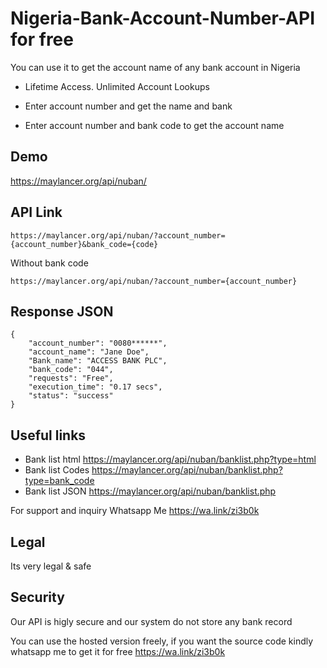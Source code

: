 # Nigeria-Bank-Account-Number-API for free 
You can use it to get the account name of any bank account in Nigeria


- Lifetime Access. Unlimited Account Lookups

- Enter account number and get the name and bank

- Enter account number and bank code to get the account name

## Demo 
https://maylancer.org/api/nuban/

## API Link
``` 
https://maylancer.org/api/nuban/?account_number={account_number}&bank_code={code}
```

Without bank code
``` 
https://maylancer.org/api/nuban/?account_number={account_number}
```


## Response JSON

``` 
{
    "account_number": "0080******",
    "account_name": "Jane Doe",
    "Bank_name": "ACCESS BANK PLC",
    "bank_code": "044",
    "requests": "Free",
    "execution_time": "0.17 secs",
    "status": "success"
}
```

## Useful links 
  - Bank list html  https://maylancer.org/api/nuban/banklist.php?type=html
  - Bank list Codes https://maylancer.org/api/nuban/banklist.php?type=bank_code
  - Bank list JSON  https://maylancer.org/api/nuban/banklist.php
 

For support and inquiry Whatsapp Me https://wa.link/zi3b0k

## Legal
Its very legal & safe

## Security
Our API is higly secure and our system do not store any bank record

You can use the hosted version freely, if you want the source code kindly whatsapp me to get it for free https://wa.link/zi3b0k
